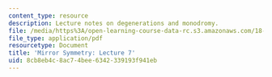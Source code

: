 ```yaml
---
content_type: resource
description: Lecture notes on degenerations and monodromy.
file: /media/https%3A/open-learning-course-data-rc.s3.amazonaws.com/18-969-topics-in-geometry-mirror-symmetry-spring-2009/8cb8eb4c8ac74bee6342339193f941eb_MIT18_969s09_lec07.pdf
file_type: application/pdf
resourcetype: Document
title: 'Mirror Symmetry: Lecture 7'
uid: 8cb8eb4c-8ac7-4bee-6342-339193f941eb
---
```

